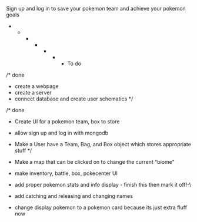 Sign up and log in to save your pokemon team and achieve your pokemon goals

- - - - - - - To do

/* done
- create a webpage
- create a server
- connect database and create user schematics
*/

/* done 
- Create UI for a pokemon team, box to store 
- allow sign up and log in with mongodb
- Make a User have a Team, Bag, and Box object which stores appropriate stuff
*/ 

- Make a map that can be clicked on to change the current "biome"
- make inventory, battle, box, pokecenter UI

- add proper pokemon stats and info display \- finish this then mark it off!-\
- add catching and releasing and changing names


- change display pokemon to a pokemon card because its just extra fluff now
